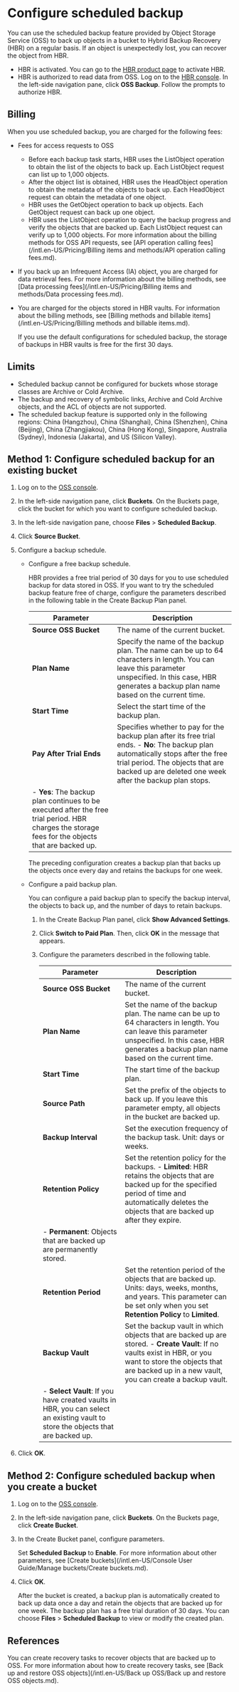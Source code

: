 # Configure scheduled backup

You can use the scheduled backup feature provided by Object Storage Service \(OSS\) to back up objects in a bucket to Hybrid Backup Recovery \(HBR\) on a regular basis. If an object is unexpectedly lost, you can recover the object from HBR.

-   HBR is activated. You can go to the [HBR product page](https://www.alibabacloud.com/zh/products/hybrid-backup-recovery) to activate HBR.
-   HBR is authorized to read data from OSS. Log on to the [HBR console](https://hbr.console.aliyun.com). In the left-side navigation pane, click **OSS Backup**. Follow the prompts to authorize HBR.

## Billing

When you use scheduled backup, you are charged for the following fees:

-   Fees for access requests to OSS

    -   Before each backup task starts, HBR uses the ListObject operation to obtain the list of the objects to back up. Each ListObject request can list up to 1,000 objects.
    -   After the object list is obtained, HBR uses the HeadObject operation to obtain the metadata of the objects to back up. Each HeadObject request can obtain the metadata of one object.
    -   HBR uses the GetObject operation to back up objects. Each GetObject request can back up one object.
    -   HBR uses the ListObject operation to query the backup progress and verify the objects that are backed up. Each ListObject request can verify up to 1,000 objects.
    For more information about the billing methods for OSS API requests, see [API operation calling fees](/intl.en-US/Pricing/Billing items and methods/API operation calling fees.md).

-   If you back up an Infrequent Access \(IA\) object, you are charged for data retrieval fees. For more information about the billing methods, see [Data processing fees](/intl.en-US/Pricing/Billing items and methods/Data processing fees.md).
-   You are charged for the objects stored in HBR vaults. For information about the billing methods, see [Billing methods and billable items](/intl.en-US/Pricing/Billing methods and billable items.md).

    If you use the default configurations for scheduled backup, the storage of backups in HBR vaults is free for the first 30 days.


## Limits

-   Scheduled backup cannot be configured for buckets whose storage classes are Archive or Cold Archive.
-   The backup and recovery of symbolic links, Archive and Cold Archive objects, and the ACL of objects are not supported.
-   The scheduled backup feature is supported only in the following regions: China \(Hangzhou\), China \(Shanghai\), China \(Shenzhen\), China \(Beijing\), China \(Zhangjiakou\), China \(Hong Kong\), Singapore, Australia \(Sydney\), Indonesia \(Jakarta\), and US \(Silicon Valley\).

## Method 1: Configure scheduled backup for an existing bucket

1.  Log on to the [OSS console](https://oss.console.aliyun.com/).

2.  In the left-side navigation pane, click **Buckets**. On the Buckets page, click the bucket for which you want to configure scheduled backup.

3.  In the left-side navigation pane, choose **Files** \> **Scheduled Backup**.

4.  Click **Source Bucket**.

5.  Configure a backup schedule.

    -   Configure a free backup schedule.

        HBR provides a free trial period of 30 days for you to use scheduled backup for data stored in OSS. If you want to try the scheduled backup feature free of charge, configure the parameters described in the following table in the Create Backup Plan panel.

        |Parameter|Description|
        |---------|-----------|
        |**Source OSS Bucket**|The name of the current bucket.|
        |**Plan Name**|Specify the name of the backup plan. The name can be up to 64 characters in length. You can leave this parameter unspecified. In this case, HBR generates a backup plan name based on the current time. |
        |**Start Time**|Select the start time of the backup plan.|
        |**Pay After Trial Ends**|Specifies whether to pay for the backup plan after its free trial ends.         -   **No**: The backup plan automatically stops after the free trial period. The objects that are backed up are deleted one week after the backup plan stops.
        -   **Yes**: The backup plan continues to be executed after the free trial period. HBR charges the storage fees for the objects that are backed up. |

        The preceding configuration creates a backup plan that backs up the objects once every day and retains the backups for one week.

    -   Configure a paid backup plan.

        You can configure a paid backup plan to specify the backup interval, the objects to back up, and the number of days to retain backups.

        1.  In the Create Backup Plan panel, click **Show Advanced Settings**.
        2.  Click **Switch to Paid Plan**. Then, click **OK** in the message that appears.
        3.  Configure the parameters described in the following table.

            |Parameter|Description|
            |---------|-----------|
            |**Source OSS Bucket**|The name of the current bucket.|
            |**Plan Name**|Set the name of the backup plan. The name can be up to 64 characters in length. You can leave this parameter unspecified. In this case, HBR generates a backup plan name based on the current time. |
            |**Start Time**|The start time of the backup plan.|
            |**Source Path**|Set the prefix of the objects to back up. If you leave this parameter empty, all objects in the bucket are backed up.|
            |**Backup Interval**|Set the execution frequency of the backup task. Unit: days or weeks.|
            |**Retention Policy**|Set the retention policy for the backups.             -   **Limited**: HBR retains the objects that are backed up for the specified period of time and automatically deletes the objects that are backed up after they expire.
            -   **Permanent**: Objects that are backed up are permanently stored. |
            |**Retention Period**|Set the retention period of the objects that are backed up. Units: days, weeks, months, and years. This parameter can be set only when you set **Retention Policy** to **Limited**. |
            |**Backup Vault**|Set the backup vault in which objects that are backed up are stored.             -   **Create Vault**: If no vaults exist in HBR, or you want to store the objects that are backed up in a new vault, you can create a backup vault.
            -   **Select Vault**: If you have created vaults in HBR, you can select an existing vault to store the objects that are backed up. |

6.  Click **OK**.


## Method 2: Configure scheduled backup when you create a bucket

1.  Log on to the [OSS console](https://oss.console.aliyun.com/).

2.  In the left-side navigation pane, click **Buckets**. On the Buckets page, click **Create Bucket**.

3.  In the Create Bucket panel, configure parameters.

    Set **Scheduled Backup** to **Enable**. For more information about other parameters, see [Create buckets](/intl.en-US/Console User Guide/Manage buckets/Create buckets.md).

4.  Click **OK**.

    After the bucket is created, a backup plan is automatically created to back up data once a day and retain the objects that are backed up for one week. The backup plan has a free trial duration of 30 days. You can choose **Files** \> **Scheduled Backup** to view or modify the created plan.


## References

You can create recovery tasks to recover objects that are backed up to OSS. For more information about how to create recovery tasks, see [Back up and restore OSS objects](/intl.en-US/Back up OSS/Back up and restore OSS objects.md).

